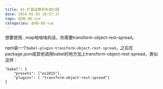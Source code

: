 ```yaml
---
title: 01-扩展运算符失效问题
date: 2018-05-03 10:57:37
tags: 前端-08-vue
categories: 前端-08-vue
---
```

想要使用...map啥啥啥的话，你需要transform-object-rest-spread。

npm装一个`babel-plugin-transform-object-rest-spread`，之后在package.json或其他调用babel的地方加上transform-object-rest-spread，类似这样：

    "babel": {
        "presets": ["es2015"],
        "plugins": [ "transform-object-rest-spread"]
    }